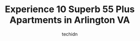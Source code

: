 ---
layout: ampstory
image: https://i0.wp.com/www.depkes.org/wp-content/uploads/2023/06/55-plus-apartments-0-in-arlington-va-1685878165.png?resize=640,853
author: techidn
featured: false
description: Discover the impressive array of 55 Plus Apartments options in Arlington VA, where you can find 10 of the largest 55 Plus Apartments establishments in the area. From renowned classics to hid
title: Experience 10 Superb 55 Plus Apartments in Arlington VA
cover:
   title: Experience 10 Superb 55 Plus Apartments in Arlington VA
   subtitle: Rickpate
   background: https://www.depkes.org/wp-content/uploads/2023/06/55-plus-apartments-0-in-arlington-va-1685878165.png

pages: 
 - layout: thirds
   top: <h1>#1 VPoint Apartments</h1>
   bottom: "<p>I have never met somebody this helpful and also have a bright energy. While I was looking for an apartment she is really putting her effort to every way that she can find</p>"
   background: https://www.depkes.org/wp-content/uploads/2023/06/55-plus-apartments-1-in-arlington-va-1685878165.jpeg
   backgroundblur: true
 - layout: thirds
   top: <h1>#2 Gilliam Place Apartments</h1>
   bottom: "<p>This was my first apartment on my own as an adult. I moved into a studio unit back in 2020. The lease office was very professional during this process. Once I moved in I </p>"
   background: https://www.depkes.org/wp-content/uploads/2023/06/55-plus-apartments-2-in-arlington-va-1685878166.jpeg
   cta:
      link: https://www.depkes.org/blog/experience-10-superb-55-plus-apartments-in-arlington-va/
      text: Experience 10 Superb 55 Plus Apartments in Arlington VA
 - layout: thirds
   top: <h1>#3 Sunrise at Bluemont Park</h1>
   bottom: "<p>5910 Wilson Blvd, Arlington, VA 22205, United States</p>"
   background: https://www.depkes.org/wp-content/uploads/2023/06/55-plus-apartments-3-in-arlington-va-1685878167.jpeg
   cta:
      link: https://www.depkes.org/blog/experience-10-superb-55-plus-apartments-in-arlington-va/
      text: Experience 10 Superb 55 Plus Apartments in Arlington VA
 - layout: thirds
   top: <h1>#4 Culpepper Garden Apartments</h1>
   bottom: "<p>4435 N Pershing Dr #514, Arlington, VA 22203, United States</p>"
   background: https://images.unsplash.com/photo-1524169358666-79f22534bc6e?ixlib=rb-4.0.3&ixid=MnwxMjA3fDB8MHxwaG90by1wYWdlfHx8fGVufDB8fHx8&auto=format&fit=crop&w=640&h=853&q=80
   cta:
      link: https://www.depkes.org/blog/experience-10-superb-55-plus-apartments-in-arlington-va/
      text: Experience 10 Superb 55 Plus Apartments in Arlington VA
 - layout: thirds
   top: <h1>#5 The Carlin Apartments</h1>
   bottom: "<p>4300 N Carlin Springs Rd #1, Arlington, VA 22203, United States</p>"
   background: https://images.unsplash.com/photo-1567360425618-1594206637d2?ixlib=rb-4.0.3&ixid=MnwxMjA3fDB8MHxwaG90by1wYWdlfHx8fGVufDB8fHx8&auto=format&fit=crop&w=640&h=853&q=80
   cta:
      link: https://www.depkes.org/blog/experience-10-superb-55-plus-apartments-in-arlington-va/
      text: Experience 10 Superb 55 Plus Apartments in Arlington VA
 - layout: thirds
   top: <h1>#6 Vitality Living Arlington</h1>
   bottom: "<p>3821 Wilson Blvd, Arlington, VA 22203, United States</p>"
   background: https://images.unsplash.com/photo-1632260260864-caf7fde5ec36?ixlib=rb-4.0.3&ixid=MnwxMjA3fDB8MHxwaG90by1wYWdlfHx8fGVufDB8fHx8&auto=format&fit=crop&w=640&h=853&q=80
   cta:
      link: https://www.depkes.org/blog/experience-10-superb-55-plus-apartments-in-arlington-va/
      text: Experience 10 Superb 55 Plus Apartments in Arlington VA
 - layout: thirds
   top: <h1>#7 Sunrise of Arlington</h1>
   bottom: "<p>2000 N Glebe Rd, Arlington, VA 22207, United States</p>"
   background: https://images.unsplash.com/photo-1615749413727-825b59a857b5?ixlib=rb-4.0.3&ixid=MnwxMjA3fDB8MHxwaG90by1wYWdlfHx8fGVufDB8fHx8&auto=format&fit=crop&w=640&h=853&q=80
   cta:
      link: https://www.depkes.org/blog/experience-10-superb-55-plus-apartments-in-arlington-va/
      text: Experience 10 Superb 55 Plus Apartments in Arlington VA
 - layout: thirds
   middle: Continue reading...
   background: https://images.unsplash.com/photo-1608501821300-4f99e58bba77?ixlib=rb-4.0.3&ixid=MnwxMjA3fDB8MHxwaG90by1wYWdlfHx8fGVufDB8fHx8&auto=format&fit=crop&w=640&h=853&q=80
   cta:
      link: https://www.depkes.org/blog/experience-10-superb-55-plus-apartments-in-arlington-va/
      text: Experience 10 Superb 55 Plus Apartments in Arlington VA
      
---